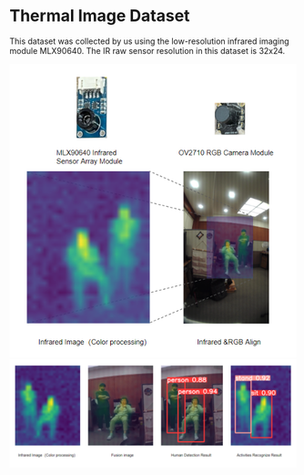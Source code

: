 # Thermal Image Dataset

This dataset was collected by us using the low-resolution infrared imaging module MLX90640. The IR raw sensor resolution in this dataset is 32x24.

![alt text](preprocessing.png "Devices & Preprocessing")
![alt text](result.png "Predict Result")
